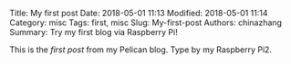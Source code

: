 
Title: My first post
Date: 2018-05-01 11:13
Modified: 2018-05-01 11:14
Category: misc
Tags: first, misc
Slug: My-first-post
Authors: chinazhang
Summary: Try my first blog via Raspberry Pi!

This is the *first post* from my Pelican blog. Type by my Raspberry Pi2.
